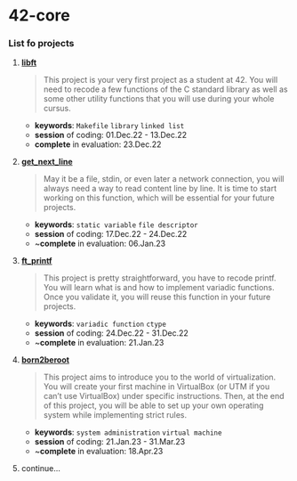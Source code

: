 # 42-core

### List fo projects

1. [**libft**](./tree/main/libft)
    > This project is your very first project as a student at 42. You will need to recode a few functions of the C standard library as well as some other utility functions that you will use during your whole cursus. 
    - **keywords**: `Makefile` `library` `linked list`
    - **session** of coding: 01.Dec.22 - 13.Dec.22 
    - **complete** in evaluation: 23.Dec.22 
    
1. [**get_next_line**](./tree/main/get_next_line)
    > May it be a file, stdin, or even later a network connection, you will always need a way to read content line by line. It is time to start working on this function, which will be essential for your future projects. 
    - **keywords**: `static variable` `file descriptor`
    - **session** of coding: 17.Dec.22 - 24.Dec.22 
    - ~**complete** in evaluation: 06.Jan.23 
    
1. [**ft_printf**](./tree/main/ft_printf)
    > This project is pretty straightforward, you have to recode printf. You will learn what is and how to implement variadic functions. Once you validate it, you will reuse this function in your future projects. 
    - **keywords**: `variadic function` `ctype`
    - **session** of coding: 24.Dec.22 - 31.Dec.22 
    - ~**complete** in evaluation: 21.Jan.23 

1. [**born2beroot**](./tree/main/born2beroot)
    > This project aims to introduce you to the world of virtualization. You will create your first machine in VirtualBox (or UTM if you can’t use VirtualBox) under specific instructions. Then, at the end of this project, you will be able to set up your own operating system while implementing strict rules.
    - **keywords**: `system administration` `virtual machine`
    - **session** of coding: 21.Jan.23 - 31.Mar.23 
    - ~**complete** in evaluation: 18.Apr.23

0. continue...
